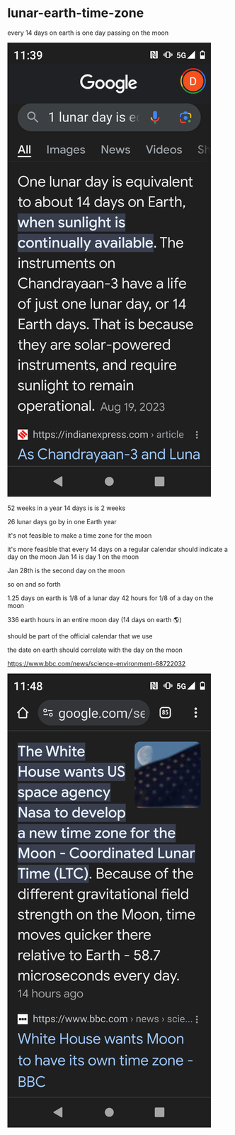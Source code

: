 # lunar-earth-time-zone
every 14 days on earth is one day passing on the moon 

![s1](https://github.com/bitnet-io/lunar-earth-time-zone/blob/main/Screenshot_20240403-233900.png)

52 weeks in a year 14 days is is 2 weeks

26 lunar days go by in one Earth year

it's not feasible to make a time zone for the moon

it's more feasible that every 14 days on a regular calendar should indicate a day on the moon Jan 14 is day 1 on the moon

Jan 28th is the second day on the moon 

so on and so forth

1.25 days on earth is 1/8 of a lunar day
42 hours for 1/8 of a day on the moon

336 earth hours in an entire moon day (14 days on earth 🌎)


should be part of the official calendar that we use 

the date on earth should correlate with the day on the moon 

https://www.bbc.com/news/science-environment-68722032


![s1](https://github.com/bitnet-io/lunar-earth-time-zone/blob/main/Screenshot_20240403-234817.png)

